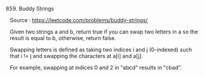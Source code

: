 859. Buddy Strings

Source : https://leetcode.com/problems/buddy-strings/

Given two strings a and b, return true if you can swap two letters in a so the result is equal to b, otherwise, return false.

Swapping letters is defined as taking two indices i and j (0-indexed) such that i != j and swapping the characters at a[i] and a[j].

For example, swapping at indices 0 and 2 in "abcd" results in "cbad".